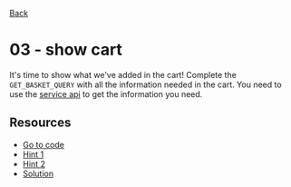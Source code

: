 [Back](../README.md)

# 03 - show cart

It's time to show what we've added in the cart! Complete the `GET_BASKET_QUERY`
with all the information needed in the cart. You need to use the
[service api](https://service-api-demo.superfast.shop/api/graphql) to get the
information you need.

## Resources

- [Go to code](https://github.com/draape/fagkveld-crystallize/blob/9531ebb7ce41ee137759cc0ad78712283be402c3/src/components/basket/get-basket-query.js#L1)
- [Hint 1](hint1.md)
- [Hint 2](hint2.md)
- [Solution](solution.md)
